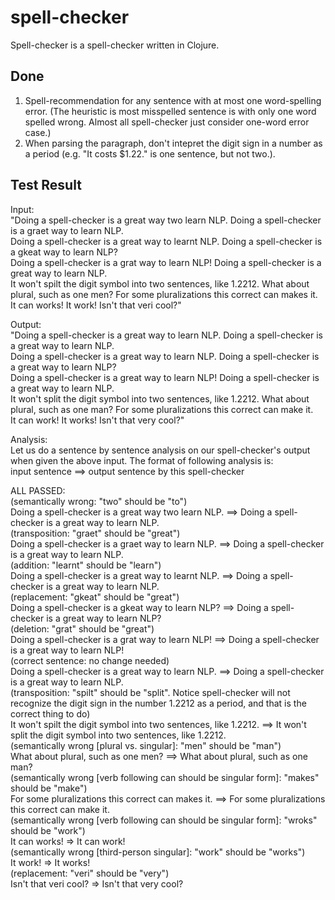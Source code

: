 spell-checker  
======  
Spell-checker is a spell-checker written in Clojure.  
  
Done  
---  
1. Spell-recommendation for any sentence with at most one word-spelling error. (The heuristic is most misspelled sentence is with only one word spelled wrong. Almost all spell-checker just consider one-word error case.)  
2. When parsing the paragraph, don't intepret the digit sign in a number as a period (e.g. "It costs $1.22." is one sentence, but not two.).  
  
Test Result  
---  
Input:  
"Doing a spell-checker is a great way two learn NLP. Doing a spell-checker is a graet way to learn NLP.  
Doing a spell-checker is a great way to learnt NLP. Doing a spell-checker is a gkeat way to learn NLP?  
Doing a spell-checker is a grat way to learn NLP! Doing a spell-checker is a great way to learn NLP.  
It won't spilt the digit symbol into two sentences, like 1.2212. What about plural, such as one men? For some pluralizations this correct can makes it.  
It can works! It work! Isn't that veri cool?"   
  
Output:  
"Doing a spell-checker is a great way to learn NLP. Doing a spell-checker is a great way to learn NLP.  
Doing a spell-checker is a great way to learn NLP. Doing a spell-checker is a great way to learn NLP?  
Doing a spell-checker is a great way to learn NLP! Doing a spell-checker is a great way to learn NLP.  
It won't split the digit symbol into two sentences, like 1.2212. What about plural, such as one man? For some pluralizations this correct can make it.  
It can work! It works! Isn't that very cool?"  
  
Analysis:  
Let us do a sentence by sentence analysis on our spell-checker's output when given the above input. The format of following analysis is:  
input sentence ==> output sentence by this spell-checker  
  
ALL PASSED:  
(semantically wrong: "two" should be "to")  
Doing a spell-checker is a great way two learn NLP. ==> Doing a spell-checker is a great way to learn NLP.  
(transposition: "graet" should be "great")  
Doing a spell-checker is a graet way to learn NLP. ==> Doing a spell-checker is a great way to learn NLP.  
(addition: "learnt" should be "learn")  
Doing a spell-checker is a great way to learnt NLP. ==> Doing a spell-checker is a great way to learn NLP.  
(replacement: "gkeat" should be "great")  
Doing a spell-checker is a gkeat way to learn NLP? ==> Doing a spell-checker is a great way to learn NLP?   
(deletion: "grat" should be "great")  
Doing a spell-checker is a grat way to learn NLP! ==> Doing a spell-checker is a great way to learn NLP!    
(correct sentence: no change needed)  
Doing a spell-checker is a great way to learn NLP. ==> Doing a spell-checker is a great way to learn NLP.  
(transposition: "spilt" should be "split". Notice spell-checker will not recognize the digit sign in the number 1.2212 as a period, and that is the correct thing to do)  
It won't spilt the digit symbol into two sentences, like 1.2212. ==> It won't split the digit symbol into two sentences, like 1.2212.  
(semantically wrong [plural vs. singular]: "men" should be "man")  
What about plural, such as one men? ==> What about plural, such as one man?  
(semantically wrong [verb following can should be singular form]: "makes" should be "make")  
For some pluralizations this correct can makes it. ==> For some pluralizations this correct can make it.  
(semantically wrong [verb following can should be singular form]: "wroks" should be "work")  
It can works! => It can work!  
(semantically wrong [third-person singular]: "work" should be "works")  
It work! => It works!  
(replacement: "veri" should be "very")  
Isn't that veri cool? => Isn't that very cool?  